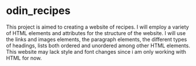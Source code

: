 # odin_recipes
This project is aimed to creating a website of recipes.
I will employ a variety of HTML elements and attributes for the structure of the website.
I will use the links and images elements, the paragraph elements, the different types of headings, lists both ordered and unordered among other HTML elements.
This website may lack style and font changes since i am only working with HTML for now.
